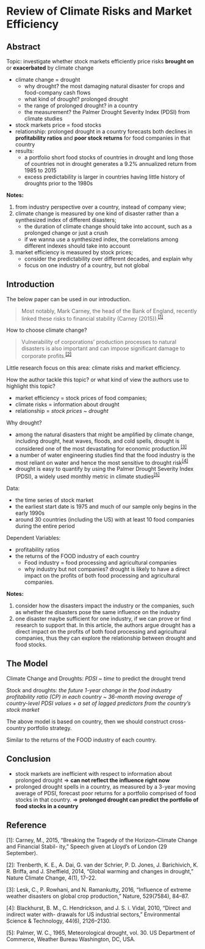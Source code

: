 # Review of Climate Risks and Market Efficiency


## Abstract

Topic: investigate whether stock markets efficiently price risks **brought on** or **exacerbated** by climate change

* climate change = drought
  * why drought? the most damaging natural disaster for crops and food-company cash flows
  * what kind of drought? prolonged drought
  * the range of prolonged drought? in a country
  * the measurement? the Palmer Drought Severity Index (PDSI) from climate studies
* stock markets price = food stocks
* relationship: prolonged drought in a country forecasts both declines in **profitability ratios** and **poor stock returns** for food companies in that country
* results:
  * a portfolio short food stocks of countries in drought and long those of countries not in drought generates a 9.2% annualized return from 1985 to 2015
  * excess predictability is larger in countries having little history of droughts prior to the 1980s

**Notes:**

1. from industry perspective over a country, instead of company view;
2. climate change is measured by one kind of disaster rather than a synthesized index of different disasters;
    * the duration of climate change should take into account, such as a prolonged change or just a crush
    * if we wanna use a synthesized index, the correlations among different indexes should take into account
3. market efficiency is measured by stock prices;
    * consider the predictability over different decades, and explain why
    * focus on one industry of a country, but not global

## Introduction

The below paper can be used in our introduction.
>Most notably, Mark Carney, the head of the Bank of England, recently linked these risks to financial stability (Carney (2015)).<sup>[[1]](#ft1)</sup>


How to choose climate change?
>Vulnerability of corporations’ production processes to natural disasters is also important and can impose significant damage to corporate profits.<sup>[[2]](#ft2)</sup>

Little research focus on this area: climate risks and market efficiency.

How the author tackle this topic? or what kind of view the authors use to highlight this topic?  

* market efficiency = stock prices of food companies;
* climate risks = information about drought
* relationship = *stock prices ~ drought*

Why drought? 

* among the natural disasters that might be amplified by climate
change, including drought, heat waves, floods, and cold spells, drought is considered one of the most devastating for economic production.<sup>[[3]](#ft3)</sup>
* a number of water engineering studies find that the food industry is the most reliant on water and hence the most sensitive to drought risk<sup>[[4]](#ft4)</sup>
*  drought is easy to quantify by using the Palmer Drought Severity Index (PDSI), a
widely used monthly metric in climate studies<sup>[[5]](#ft5)</sup>

Data:

* the time series of stock market
* the earliest start date is 1975 and much of our sample only begins in the early 1990s
* around 30 countries (including the US) with at least 10 food companies during the entire period

Dependent Variables:

* profitability ratios
* the returns of the FOOD industry of each country
  * Food industry = food processing and agricultural companies
  * why industry but not companies? drought is likely to have a direct impact on the profits of both food processing and agricultural companies.

**Notes:**

1. consider how the disasters impact the industry or the companies, such as whether the disasters pose the same influence on the industry
2. one disaster maybe sufficient for one industry, if we can prove or find research to support that. In this article, the authors argue drought has a direct impact on the profits of both food processing and agricultural companies, thus they can explore the relationship between drought and food stocks.


## The Model

Climate Change and Droughts:
*PDSI ~ time* to predict the drought trend

Stock and droughts:
*the future 1-year change in the food industry profitability ratio (CP) in each country ~ 36-month moving average of country-level PDSI values + a set of lagged predictors from the country’s stock market*

The above model is based on country, then we should construct cross-country portfolio strategy.

Similar to the returns of the FOOD industry of each country.

## Conclusion

* stock markets are inefficient with respect to information about prolonged drought => **can not reflect the influence right now**
* prolonged drought spells in a country, as measured by a 3-year moving average of PDSI, forecast poor returns for a portfolio comprised of food stocks in that country. => **prolonged drought can predict the portfolio of food stocks in a country**


## Reference

<a name="ft1">[1]</a>: Carney, M., 2015, “Breaking the Tragedy of the Horizon–Climate Change and Financial Stabil- ity,” Speech given at Lloyd’s of London (29 September).

<a name="ft2">[2]</a>: Trenberth, K. E., A. Dai, G. van der Schrier, P. D. Jones, J. Barichivich, K. R. Briffa, and J. Sheffield, 2014, “Global warming and changes in drought,” Nature Climate Change, 4(1), 17–22.

<a name="ft3">[3]</a>: Lesk, C., P. Rowhani, and N. Ramankutty, 2016, “Influence of extreme weather disasters on global crop production,” Nature, 529(7584), 84–87.

<a name="ft4">[4]</a>: Blackhurst, B. M., C. Hendrickson, and J. S. i. Vidal, 2010, “Direct and indirect water with- drawals for US industrial sectors,” Environmental Science & Technology, 44(6), 2126–2130.

<a name="ft5">[5]</a>: Palmer, W. C., 1965, Meteorological drought, vol. 30. US Department of Commerce, Weather Bureau Washington, DC, USA.
